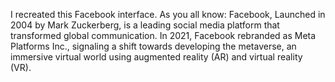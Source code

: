 I recreated this Facebook interface.
As you all know: Facebook, 
Launched in 2004 by Mark Zuckerberg, is a leading social media platform that transformed global communication.  In 2021, Facebook rebranded as Meta Platforms Inc., signaling a shift towards developing the metaverse, an immersive virtual world using augmented reality (AR) and virtual reality (VR).
 

